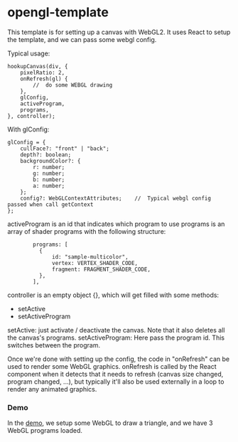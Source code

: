 # opengl-template

This template is for setting up a canvas with WebGL2.
It uses React to setup the template, and we can pass some webgl config.

Typical usage:
```
hookupCanvas(div, {
    pixelRatio: 2,
    onRefresh(gl) {
        //  do some WEBGL drawing
    },
    glConfig,
    activeProgram,
    programs,
}, controller);
```

With glConfig:
```
glConfig = {
    cullFace?: "front" | "back";
    depth?: boolean;
    backgroundColor?: {
        r: number;
        g: number;
        b: number;
        a: number;
    };
    config?: WebGLContextAttributes;    //  Typical webgl config passed when call getContext
};
```

activeProgram is an id that indicates which program to use
programs is an array of shader programs with the following structure:
```
        programs: [
          {
              id: "sample-multicolor",
              vertex: VERTEX_SHADER_CODE,
              fragment: FRAGMENT_SHADER_CODE,
          },
        ],
```

controller is an empty object {}, which will get filled with some methods:
- setActive
- setActiveProgram

setActive: just activate / deactivate the canvas. Note that it also deletes all the canvas's programs.
setActiveProgram: Here pass the program id. This switches between the program.


Once we're done with setting up the config, the code in "onRefresh" can be used to render some WebGL graphics. onRefresh is called by the React component when it detects that it needs to refresh (canvas size changed, program changed, ...), but typically it'll also be used externally in a loop to render any animated graphics.

### Demo

In the [demo](https://jacklehamster.github.io/opengl-template/public), we setup some WebGL to draw a triangle, and we have 3 WebGL programs loaded.